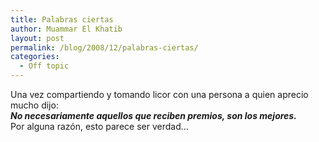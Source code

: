 ```yaml
---
title: Palabras ciertas
author: Muammar El Khatib
layout: post
permalink: /blog/2008/12/palabras-ciertas/
categories:
  - Off topic
---
```

Una vez compartiendo y tomando licor con una persona a quien aprecio mucho dijo:  
***No necesariamente aquellos que reciben premios, son los mejores.***  
Por alguna razón, esto parece ser verdad&#8230;